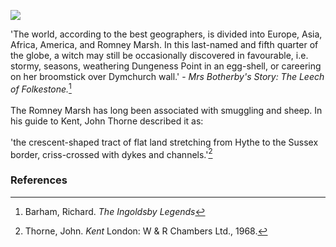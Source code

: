 <a href="https://beta.kent-maps.online"><img src="https://beta.kent-maps.online/juncture/ve-button.png"></a>
<param ve-config title="Romney Marsh" author="Michelle Crowther" layout="vtl" banner="/images/banners/19c.jpg">

<param ve-entity eid="Q375314" aliases="Folkestone">

'The world, according to the best geographers, is divided into Europe, Asia, Africa, America, and Romney Marsh. In this last-named and fifth quarter of the globe, a witch may still be occasionally discovered in favourable, i.e. stormy, seasons, weathering Dungeness Point in an egg-shell, or careering on her broomstick over Dymchurch wall.' - _Mrs Botherby's Story: The Leech of Folkestone._[^ref1]
<br><br>
The Romney Marsh has long been associated with smuggling and sheep. In his guide to Kent, John Thorne described it as:
<br><br>
'the crescent-shaped tract of flat land stretching from Hythe to the Sussex border, criss-crossed with dykes and channels.'[^ref2]
<param ve-image url="https://upload.wikimedia.org/wikipedia/commons/c/cd/The_description_of_Romney_Marsh_RMG_K1030-001.jpg" label="The description of Romney Marsh" attribution="Tucker, Elhanan, Public domain, via Wikimedia Commons">

### References

[^ref1]: Barham, Richard. _The Ingoldsby Legends_
[^ref2]: Thorne, John. _Kent_ London: W & R Chambers Ltd., 1968.
<param ve-image url="https://stor.artstor.org/stor/91ccdada-33fe-417f-b7cd-5f2a3e0c610f" label="Kent by John Thorne" attribution="Kent Maps Online">

